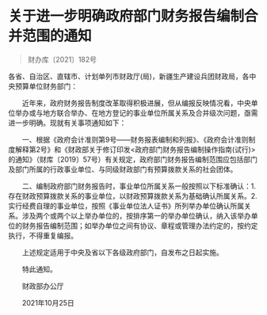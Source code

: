 # 关于进一步明确政府部门财务报告编制合并范围的通知

> 财办库〔2021〕182号

各省、自治区、直辖市、计划单列市财政厅(局)，新疆生产建设兵团财政局，各中央预算单位财务部门： 

　　近年来，政府财务报告制度改革取得积极进展，但从编报反映情况看，中央单位举办或与地方联合举办、在地方登记的事业单位所属关系及合并级次问题，亟需进一步明确。现就有关事项通知如下： 

　　一、根据《政府会计准则第9号——财务报表编制和列报》、《政府会计准则制度解释第2号》和《财政部关于修订印发<政府部门财务报告编制操作指南(试行)>的通知》（财库〔2019〕57号）有关规定，政府部门财务报告编制范围应包括部门及部门所属的行政事业单位、与同级财政部门有预算拨款关系的社会团体。 

　　二、编制政府部门财务报告时，事业单位所属关系一般按照以下标准确认：1.存在财政预算拨款关系的事业单位，以财政预算拨款关系为基础确认所属关系。2.实行经费自理的事业单位，按照《事业单位法人证书》所列举办单位确认所属关系。涉及两个或两个以上举办单位的，按排序第一的举办单位确认，纳入该举办单位的财务报告编制范围；如举办单位之间有协议、章程或管理办法约定的，按约定执行，不得重复编报。 

　　上述规定适用于中央及省以下各级政府部门，自发布之日起实施。 

　　特此通知。 

　　财政部办公厅 

　　2021年10月25日